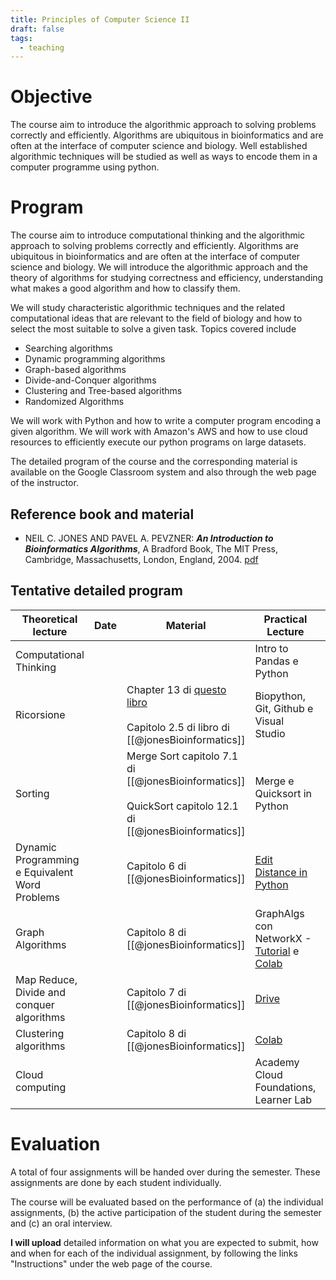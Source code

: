 ```yaml
---
title: Principles of Computer Science II
draft: false
tags:
  - teaching
---
```

 
# Objective

The course aim to introduce the algorithmic approach to solving problems correctly and efficiently. Algorithms are ubiquitous in bioinformatics and are often at the interface of computer science and biology. Well established algorithmic techniques will be studied as well as ways to encode them in a computer programme using python.

# Program

The course aim to introduce computational thinking and the algorithmic approach to solving problems correctly and efficiently. Algorithms are ubiquitous in bioinformatics and are often at the interface of computer science and biology. We will introduce the algorithmic approach and the theory of algorithms for studying correctness and efficiency, understanding what makes a good algorithm and how to classify them.  
  
We will study characteristic algorithmic techniques and the related computational ideas that are relevant to the field of biology and how to select the most suitable to solve a given task. Topics covered include  
- Searching algorithms  
- Dynamic programming algorithms  
- Graph-based algorithms  
- Divide-and-Conquer algorithms  
- Clustering and Tree-based algorithms  
- Randomized Algorithms  
  
We will work with Python and how to write a computer program encoding a given algorithm. We will work with Amazon's AWS and how to use cloud resources to efficiently execute our python programs on large datasets.  
  
The detailed program of the course and the corresponding material is available on the Google Classroom system and also through the web page of the instructor.

## Reference book and material

* NEIL C. JONES AND PAVEL A. PEVZNER: ***An Introduction to Bioinformatics Algorithms***, A Bradford Book, The MIT Press, Cambridge, Massachusetts, London, England, 2004. [pdf](https://eclass.uoa.gr/modules/document/file.php/NURS565/BioinformaticsAlgsBook.pdf)

## Tentative detailed program

| Theoretical lecture                            | Date | Material                                                                                                                                       | Practical Lecture                                                                                                                                                                                   | Date | Material |
| ---------------------------------------------- | ---- | ---------------------------------------------------------------------------------------------------------------------------------------------- | --------------------------------------------------------------------------------------------------------------------------------------------------------------------------------------------------- | ---- | -------- |
| Computational Thinking                         |      |                                                                                                                                                | Intro to Pandas e Python                                                                                                                                                                            |      |          |
| Ricorsione                                     |      | Chapter 13 di [questo libro](http://mcsp.wartburg.edu/zelle/python/ppics3/index.html)<br><br>Capitolo 2.5 di libro di [[@jonesBioinformatics]] | Biopython,<br>Git, Github e<br>Visual Studio                                                                                                                                                        |      |          |
| Sorting                                        |      | Merge Sort capitolo 7.1 di [[@jonesBioinformatics]]<br><br>QuickSort capitolo 12.1 di [[@jonesBioinformatics]]                                 | Merge e Quicksort in Python                                                                                                                                                                         |      |          |
| Dynamic Programming e Equivalent Word Problems |      | Capitolo 6 di [[@jonesBioinformatics]]                                                                                                         | [Edit Distance in Python](https://www.geeksforgeeks.org/edit-distance-dp-5/)                                                                                                                        |      |          |
| Graph Algorithms                               |      | Capitolo 8 di [[@jonesBioinformatics]]                                                                                                         | GraphAlgs con NetworkX - [Tutorial](https://networkx.github.io/documentation/stable/tutorial.html) e [Colab](https://colab.research.google.com/drive/17dtRmgYjT9UB4CQxpyJO85NVZGZ3YpAh?usp=sharing) |      |          |
| Map Reduce, Divide and conquer algorithms      |      | Capitolo 7 di [[@jonesBioinformatics]]                                                                                                         | [Drive](https://drive.google.com/file/d/1dgJVij865F_EXiDKpo6Gsx2cdIPDov4y/view)                                                                                                                     |      |          |
| Clustering algorithms                          |      | Capitolo 8 di [[@jonesBioinformatics]]                                                                                                         | [Colab](https://colab.research.google.com/drive/1poOUsvVfpAL46KX_ssIzsBu0X851coOg?usp=sharing)                                                                                                      |      |          |
| Cloud computing                                |      |                                                                                                                                                | Academy Cloud Foundations, Learner Lab                                                                                                                                                              |      |          |
# Evaluation

A total of four assignments will be handed over during the semester. These assignments are done by each student individually.  
  
The course will be evaluated based on the performance of (a) the individual assignments, (b) the active participation of the student during the semester and (c) an oral interview.
  
**I will upload** detailed information on what you are expected to submit, how and when for each of the individual assignment, by following the links "Instructions" under the web page of the course.
